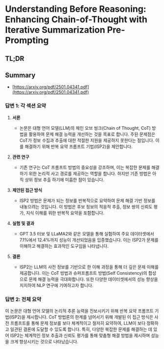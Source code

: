 # Understanding Before Reasoning: Enhancing Chain-of-Thought with Iterative Summarization Pre-Prompting
## TL;DR
## Summary
- [https://arxiv.org/pdf/2501.04341.pdf](https://arxiv.org/pdf/2501.04341.pdf)

### 답변 1: 각 섹션 요약

1. **서론**
   - 논문은 대형 언어 모델(LLM)의 체인 오브 씽크(Chain of Thought, CoT) 방법을 활용하여 문제 해결 능력을 개선하는 것을 목표로 합니다. 주된 문제점은 CoT가 정보 수집과 추출에 대한 적절한 지원을 제공하지 못한다는 점입니다. 이를 해결하기 위해 반복 요약 프롬프트 기법(ISP2)을 제안합니다.

2. **관련 연구**
   - 기존 연구는 CoT 프롬프트 방법의 중요성을 강조하며, 이는 복잡한 문제를 해결하기 위한 논리적 사고 경로를 제공하는 역할을 합니다. 하지만 기존 방법은 아직 상위 정보 추출 하기에 미흡한 점이 있습니다.

3. **제안된 접근 방식**
   - ISP2 방법은 문제가 되는 정보를 반복적으로 요약하여 문제 해결 기반 정보를 내놓으려는 것입니다. 이 방법은 후보 정보의 적응적 추출, 정보 쌍의 신뢰도 평가, 지식 이해를 위한 반복적 요약을 포함합니다.

4. **실험 및 결과**
   - GPT 3.5 터보 및 LLaMA2와 같은 모델을 통해 실험하여 주요 데이터셋에서 7.1%에서 12.4%까지 성능이 개선되었음을 입증했습니다. 이는 ISP2가 문제를 이해하고 해결하는 효과적인 도구임을 나타냅니다.

5. **결론**
   - ISP2는 LLM의 사전 정보를 기반으로 한 이해 과정을 통해 더 깊은 문제 이해를 제공합니다. 이는 CoT 방법과 슈퍼프롬프트 방법(Self Consistency)의 합성으로 문제 해결 능력을 극대화합니다. 또한 다양한 데이터셋에서의 성능 향상을 지지하여 NLP 연구에 기여하고자 합니다.

### 답변 2: 전체 요약
이 논문은 대형 언어 모델의 논리적 추론 능력을 진보시키기 위해 반복 요약 프롬프트 기법(ISP2)을 제시합니다. CoT 방법론의 한계를 넘어서기 위해 개발된 이 접근 방식은 사전 프롬프트를 통해 문제 정보를 보다 체계적이고 철저히 요약하여, LLM이 보다 정확하고 일관된 결론에 도달할 수 있도록 합니다. 특히, 다양한 복잡한 문제를 해결하는 데 있어 ISP2는 체계적인 정보 추출과 신뢰도 평가를 통해 맞춤형 해결 방법을 제시하며 성능을 크게 향상시키는 것으로 나타났습니다.